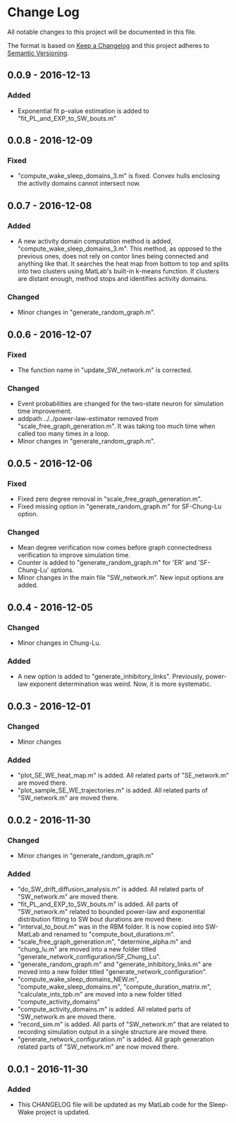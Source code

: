 # Change Log
All notable changes to this project will be documented in this file.

The format is based on [Keep a Changelog](http://keepachangelog.com/) 
and this project adheres to [Semantic Versioning](http://semver.org/).

## 0.0.9 - 2016-12-13
### Added
- Exponential fit p-value estimation is added to "fit_PL_and_EXP_to_SW_bouts.m"


## 0.0.8 - 2016-12-09
### Fixed
- "compute_wake_sleep_domains_3.m" is fixed. Convex hulls enclosing the activity domains cannot intersect now.

## 0.0.7 - 2016-12-08
### Added
- A new activity domain computation method is added, "compute_wake_sleep_domains_3.m". This method, as opposed to the previous ones, does not rely on contor lines being connected and anything like that. It searches the heat map from bottom to top and splits into two clusters using MatLab's built-in k-means function. If clusters are distant enough, method stops and identifies activity domains.

### Changed
- Minor changes in "generate_random_graph.m".

## 0.0.6 - 2016-12-07
### Fixed
- The function name in "update_SW_network.m" is corrected.

### Changed
- Event probabilities are changed for the two-state neuron for simulation time improvement.
- addpath ../../power-law-estimator removed from "scale_free_graph_generation.m". It was taking too much time when called too many times in a loop.
- Minor changes in "generate_random_graph.m".

## 0.0.5 - 2016-12-06
### Fixed
- Fixed zero degree removal in "scale_free_graph_generation.m".
- Fixed missing option in "generate_random_graph.m" for SF-Chung-Lu option.

### Changed
- Mean degree verification now comes before graph connectedness verification to improve simulation time.
- Counter is added to "generate_random_graph.m" for 'ER' and 'SF-Chung-Lu' options.
- Minor changes in the main file "SW_network.m". New input options are added.

## 0.0.4 - 2016-12-05
### Changed
- Minor changes in Chung-Lu.

### Added
- A new option is added to "generate_inhibitory_links". Previously, power-law exponent determination was weird. Now, it is more systematic.

## 0.0.3 - 2016-12-01
### Changed
- Minor changes

### Added
- "plot_SE_WE_heat_map.m" is added. All related parts of "SE_network.m" are moved there.
- "plot_sample_SE_WE_trajectories.m" is added. All related parts of "SW_network.m" are moved there.

## 0.0.2 - 2016-11-30
### Changed
- Minor changes in "generate_random_graph.m"

### Added
- "do_SW_drift_diffusion_analysis.m" is added. All related parts of "SW_network.m" are moved there.
- "fit_PL_and_EXP_to_SW_bouts.m" is added. All parts of "SW_network.m" related to bounded power-law and exponential distribution fitting to SW bout durations are moved there. 
- "interval_to_bout.m" was in the RBM folder. It is now copied into SW-MatLab and renamed to "compute_bout_durations.m".
- "scale_free_graph_generation.m", "determine_alpha.m" and "chung_lu.m" are moved into a new folder titled "generate_network_configuration/SF_Chung_Lu".
- "generate_random_graph.m" and "generate_inhibitory_links.m" are moved into a new folder titled "generate_network_configuration".
- "compute_wake_sleep_domains_NEW.m", "compute_wake_sleep_domains.m", "compute_duration_matrix.m", "calculate_ints_tpb.m" are moved into a new folder titled "compute_activity_domains"
- "compute_activity_domains.m" is added. All related parts of "SW_network.m are moved there.
- "record_sim.m" is added. All parts of "SW_network.m" that are related to recording simulation output in a single structure are moved there.
- "generate_network_configuration.m" is added. All graph generation related parts of "SW_network.m" are now moved there.

## 0.0.1 - 2016-11-30
### Added
- This CHANGELOG file will be updated as my MatLab code for the Sleep-Wake project is updated.


